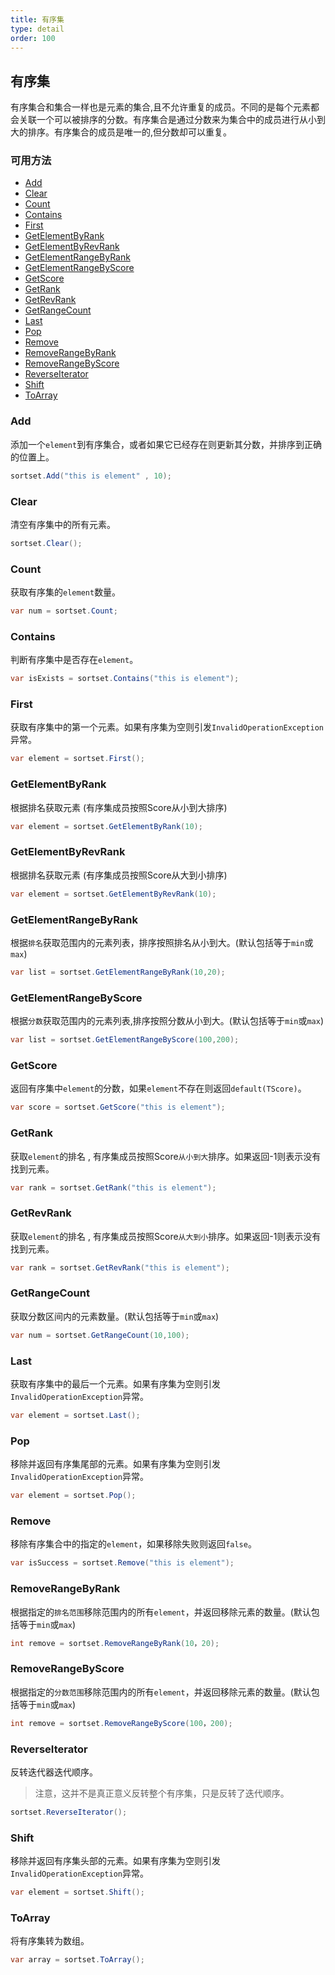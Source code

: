 ```yaml
---
title: 有序集
type: detail
order: 100
---
```


## 有序集

有序集合和集合一样也是元素的集合,且不允许重复的成员。不同的是每个元素都会关联一个可以被排序的分数。有序集合是通过分数来为集合中的成员进行从小到大的排序。有序集合的成员是唯一的,但分数却可以重复。

### 可用方法

- [Add](#Add)
- [Clear](#Clear)
- [Count](#Count)
- [Contains](#Contains)
- [First](#First)
- [GetElementByRank](#GetElementByRank)
- [GetElementByRevRank](#GetElementByRevRank)
- [GetElementRangeByRank](#GetElementRangeByRank)
- [GetElementRangeByScore](#GetElementRangeByScore)
- [GetScore](#GetScore)
- [GetRank](#GetRank)
- [GetRevRank](#GetRevRank)
- [GetRangeCount](#GetRangeCount)
- [Last](#Last)
- [Pop](#Pop)
- [Remove](#Remove)
- [RemoveRangeByRank](#RemoveRangeByRank)
- [RemoveRangeByScore](#RemoveRangeByScore)
- [ReverseIterator](#ReverseIterator)
- [Shift](#Shift)
- [ToArray](#ToArray)

### Add

添加一个`element`到有序集合，或者如果它已经存在则更新其分数，并排序到正确的位置上。

``` csharp
sortset.Add("this is element" , 10);
```

### Clear

清空有序集中的所有元素。

``` csharp
sortset.Clear();
```

### Count 

获取有序集的`element`数量。

``` csharp
var num = sortset.Count;
```

### Contains

判断有序集中是否存在`element`。

``` csharp
var isExists = sortset.Contains("this is element");
```

### First

获取有序集中的第一个元素。如果有序集为空则引发`InvalidOperationException`异常。

``` csharp
var element = sortset.First();
```

### GetElementByRank

根据排名获取元素 (有序集成员按照Score从小到大排序)

``` csharp
var element = sortset.GetElementByRank(10);
```

### GetElementByRevRank

根据排名获取元素 (有序集成员按照Score从大到小排序)

``` csharp
var element = sortset.GetElementByRevRank(10);
```

### GetElementRangeByRank

根据`排名`获取范围内的元素列表，排序按照排名从小到大。(默认包括等于`min`或`max`)

``` csharp
var list = sortset.GetElementRangeByRank(10,20);
```

### GetElementRangeByScore

根据`分数`获取范围内的元素列表,排序按照分数从小到大。(默认包括等于`min`或`max`)

``` csharp
var list = sortset.GetElementRangeByScore(100,200);
```

### GetScore

返回有序集中`element`的分数，如果`element`不存在则返回`default(TScore)`。

``` csharp
var score = sortset.GetScore("this is element");
```

### GetRank

获取`element`的排名 , 有序集成员按照Score`从小到大`排序。如果返回-1则表示没有找到元素。

``` csharp
var rank = sortset.GetRank("this is element");
```

### GetRevRank

获取`element`的排名 , 有序集成员按照Score`从大到小`排序。如果返回-1则表示没有找到元素。

``` csharp
var rank = sortset.GetRevRank("this is element");
```

### GetRangeCount

获取分数区间内的元素数量。(默认包括等于`min`或`max`)

``` csharp
var num = sortset.GetRangeCount(10,100);
```

### Last

获取有序集中的最后一个元素。如果有序集为空则引发`InvalidOperationException`异常。

``` csharp
var element = sortset.Last();
```

### Pop

移除并返回有序集尾部的元素。如果有序集为空则引发`InvalidOperationException`异常。

``` csharp
var element = sortset.Pop();
```

### Remove

移除有序集合中的指定的`element`，如果移除失败则返回`false`。

``` csharp
var isSuccess = sortset.Remove("this is element");
```

### RemoveRangeByRank

根据指定的`排名范围`移除范围内的所有`element`，并返回移除元素的数量。(默认包括等于`min`或`max`)

``` csharp
int remove = sortset.RemoveRangeByRank(10，20);
```

### RemoveRangeByScore

根据指定的`分数范围`移除范围内的所有`element`，并返回移除元素的数量。(默认包括等于`min`或`max`)

``` csharp
int remove = sortset.RemoveRangeByScore(100，200);
```

### ReverseIterator

反转迭代器迭代顺序。

> 注意，这并不是真正意义反转整个有序集，只是反转了迭代顺序。

``` csharp
sortset.ReverseIterator();
```

### Shift

移除并返回有序集头部的元素。如果有序集为空则引发`InvalidOperationException`异常。

``` csharp
var element = sortset.Shift();
```

### ToArray

将有序集转为数组。

``` csharp
var array = sortset.ToArray();
```